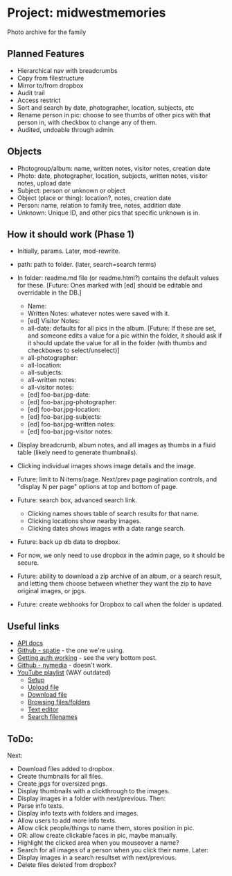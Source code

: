 # Project: midwestmemories

Photo archive for the family

## Planned Features

* Hierarchical nav with breadcrumbs
* Copy from filestructure
* Mirror to/from dropbox
* Audit trail
* Access restrict
* Sort and search by date, photographer, location, subjects, etc
* Rename person in pic: choose to see thumbs of other pics with that person in, with checkbox to change any of them.
* Audited, undoable through admin.

## Objects

* Photogroup/album: name, written notes, visitor notes, creation date
* Photo: date, photographer, location, subjects, written notes, visitor notes, upload date
* Subject: person or unknown or object
* Object (place or thing): location?, notes, creation date
* Person: name, relation to family tree, notes, addition date
* Unknown: Unique ID, and other pics that specific unknown is in.

## How it should work (Phase 1)

* Initially, params. Later, mod-rewrite.
* path: path to folder. (later, search=search terms)
* In folder: readme.md file (or readme.html?) contains the default values for these. [Future: Ones marked with [ed] should be editable and overridable in the DB.]
    * Name:
    * Written Notes: whatever notes were saved with it.
    * [ed] Visitor Notes:
    * all-date: defaults for all pics in the album. [Future: If these are set, and someone edits a value for a pic within the folder, it should ask if it should update the value for all in the folder (with thumbs and checkboxes to select/unselect)]
    *  all-photographer:
    *  all-location:
    *  all-subjects:
    *  all-written notes:
    *  all-visitor notes:
    *  [ed] foo-bar.jpg-date:
    *  [ed] foo-bar.jpg-photographer:
    *  [ed] foo-bar.jpg-location:
    *  [ed] foo-bar.jpg-subjects:
    *  [ed] foo-bar.jpg-written notes:
    *  [ed] foo-bar.jpg-visitor notes:

* Display breadcrumb, album notes, and all images as thumbs in a fluid table (likely need to generate thumbnails).
* Clicking individual images shows image details and the image.

* Future: limit to N items/page. Next/prev page pagination controls, and "display N per page" options at top and bottom of page.
* Future: search box, advanced search link.
    * Clicking names shows table of search results for that name.
    * Clicking locations show nearby images.
    * Clicking dates shows images with a date range search.

* Future: back up db data to dropbox.
* For now, we only need to use dropbox in the admin page, so it should be secure.
* Future: ability to download a zip archive of an album, or a search result, and letting them choose between whether they want the zip to have original images, or jpgs.
* Future: create webhooks for Dropbox to call when the folder is updated.

## Useful links
* [API docs](https://www.dropbox.com/developers/documentation/http/documentation#files-list_folder)
* [Github - spatie](https://github.com/spatie/dropbox-api) - the one we're using.
* [Getting auth working](https://github.com/spatie/dropbox-api/issues/94) - see the very bottom post.
* [Github - nymedia](https://github.com/nymedia/dropbox-sdk-php) - doesn't work.
* [YouTube playlist](https://www.youtube.com/playlist?list=PLfdtiltiRHWGOceoK3I3LrDL6x8mM0Ipb) (WAY outdated)
    * [Setup](https://www.youtube.com/watch?v=FsQZyNpDWv0) 
    * [Upload file](https://www.youtube.com/watch?v=xFM7_1pdiFE)
    * [Download file](https://www.youtube.com/watch?v=2cIlcsrk2nA)
    * [Browsing files/folders](https://www.youtube.com/watch?v=wfb6h9JyhBY)
    * [Text editor](https://www.youtube.com/watch?v=2puV9yXHiAA)
    * [Search filenames](https://www.youtube.com/watch?v=wlB276xVgsw)
    
## ToDo:
Next:
* Download files added to dropbox.
* Create thumbnails for all files.
* Create jpgs for oversized pngs.
* Display thumbnails with a clickthrough to the images.
* Display images in a folder with next/previous.
Then:
* Parse info texts.
* Display info texts with folders and images.
* Allow users to add more info texts.
* Allow click people/things to name them, stores position in pic.
* OR: allow create clickable faces in pic, maybe manually.
* Highlight the clicked area when you mouseover a name?
* Search for all images of a person when you click their name.
Later:
* Display images in a search resultset with next/previous.
* Delete files deleted from dropbox?
